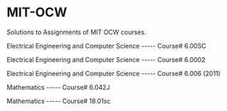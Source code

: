 # MIT-OCW
Solutions to Assignments of MIT OCW courses. 

Electrical Engineering and Computer Science ----- Course# 6.00SC

Electrical Engineering and Computer Science ----- Course# 6.0002

Electrical Engineering and Computer Science ----- Course# 6.006 (2011)

Mathematics ----- Course# 6.042J

Mathematics ----- Course# 18.01sc

                                                  
